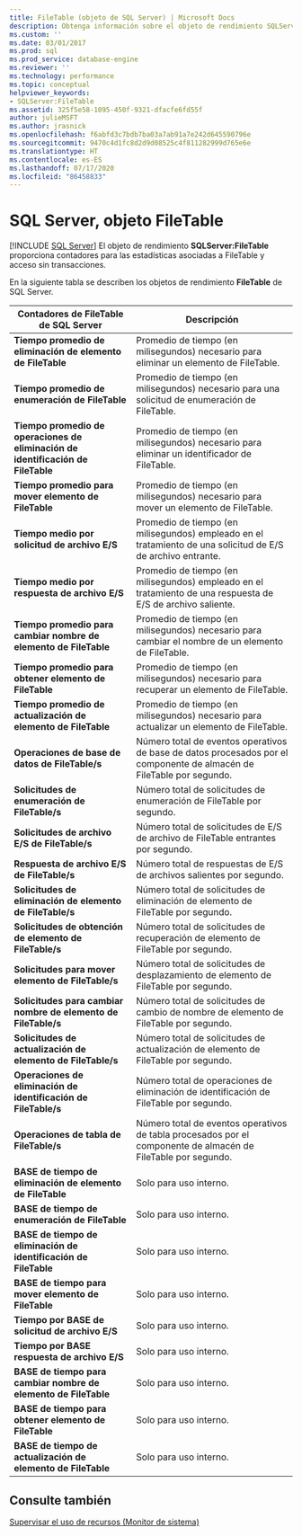 ```yaml
---
title: FileTable (objeto de SQL Server) | Microsoft Docs
description: Obtenga información sobre el objeto de rendimiento SQLServer:FileTable, que proporciona contadores para las estadísticas asociadas con FileTable y el acceso sin transacciones.
ms.custom: ''
ms.date: 03/01/2017
ms.prod: sql
ms.prod_service: database-engine
ms.reviewer: ''
ms.technology: performance
ms.topic: conceptual
helpviewer_keywords:
- SQLServer:FileTable
ms.assetid: 325f5e58-1095-450f-9321-dfacfe6fd55f
author: julieMSFT
ms.author: jrasnick
ms.openlocfilehash: f6abfd3c7bdb7ba03a7ab91a7e242d645590796e
ms.sourcegitcommit: 9470c4d1fc8d2d9d08525c4f811282999d765e6e
ms.translationtype: HT
ms.contentlocale: es-ES
ms.lasthandoff: 07/17/2020
ms.locfileid: "86458833"
---
```

# <a name="sql-server-filetable-object"></a>SQL Server, objeto FileTable
 [!INCLUDE [SQL Server](../../includes/applies-to-version/sqlserver.md)]
El objeto de rendimiento **SQLServer:FileTable** proporciona contadores para las estadísticas asociadas a FileTable y acceso sin transacciones.

En la siguiente tabla se describen los objetos de rendimiento **FileTable** de SQL Server.

|**Contadores de FileTable de SQL Server**|Descripción|  
|-------------|-----------------|  
|**Tiempo promedio de eliminación de elemento de FileTable**|Promedio de tiempo (en milisegundos) necesario para eliminar un elemento de FileTable.|
|**Tiempo promedio de enumeración de FileTable**|Promedio de tiempo (en milisegundos) necesario para una solicitud de enumeración de FileTable.|
|**Tiempo promedio de operaciones de eliminación de identificación de FileTable**|Promedio de tiempo (en milisegundos) necesario para eliminar un identificador de FileTable.|
|**Tiempo promedio para mover elemento de FileTable**|Promedio de tiempo (en milisegundos) necesario para mover un elemento de FileTable.|
|**Tiempo medio por solicitud de archivo E/S**|Promedio de tiempo (en milisegundos) empleado en el tratamiento de una solicitud de E/S de archivo entrante.|
|**Tiempo medio por respuesta de archivo E/S**|Promedio de tiempo (en milisegundos) empleado en el tratamiento de una respuesta de E/S de archivo saliente.|
|**Tiempo promedio para cambiar nombre de elemento de FileTable**|Promedio de tiempo (en milisegundos) necesario para cambiar el nombre de un elemento de FileTable.|
|**Tiempo promedio para obtener elemento de FileTable**|Promedio de tiempo (en milisegundos) necesario para recuperar un elemento de FileTable.|
|**Tiempo promedio de actualización de elemento de FileTable**|Promedio de tiempo (en milisegundos) necesario para actualizar un elemento de FileTable.|
|**Operaciones de base de datos de FileTable/s**|Número total de eventos operativos de base de datos procesados por el componente de almacén de FileTable por segundo.|
|**Solicitudes de enumeración de FileTable/s**|Número total de solicitudes de enumeración de FileTable por segundo.|
|**Solicitudes de archivo E/S de FileTable/s**|Número total de solicitudes de E/S de archivo de FileTable entrantes por segundo.|
|**Respuesta de archivo E/S de FileTable/s**|Número total de respuestas de E/S de archivos salientes por segundo.|
|**Solicitudes de eliminación de elemento de FileTable/s**|Número total de solicitudes de eliminación de elemento de FileTable por segundo.|
|**Solicitudes de obtención de elemento de FileTable/s**|Número total de solicitudes de recuperación de elemento de FileTable por segundo.|
|**Solicitudes para mover elemento de FileTable/s**|Número total de solicitudes de desplazamiento de elemento de FileTable por segundo.|
|**Solicitudes para cambiar nombre de elemento de FileTable/s**|Número total de solicitudes de cambio de nombre de elemento de FileTable por segundo.|
|**Solicitudes de actualización de elemento de FileTable/s**|Número total de solicitudes de actualización de elemento de FileTable por segundo.|
|**Operaciones de eliminación de identificación de FileTable/s**|Número total de operaciones de eliminación de identificación de FileTable por segundo.|
|**Operaciones de tabla de FileTable/s**|Número total de eventos operativos de tabla procesados por el componente de almacén de FileTable por segundo.|
|**BASE de tiempo de eliminación de elemento de FileTable**|Solo para uso interno.|
|**BASE de tiempo de enumeración de FileTable**|Solo para uso interno.|
|**BASE de tiempo de eliminación de identificación de FileTable**|Solo para uso interno.|
|**BASE de tiempo para mover elemento de FileTable**|Solo para uso interno.|
|**Tiempo por BASE de solicitud de archivo E/S**|Solo para uso interno.|
|**Tiempo por BASE respuesta de archivo E/S**|Solo para uso interno.|
|**BASE de tiempo para cambiar nombre de elemento de FileTable**|Solo para uso interno.|
|**BASE de tiempo para obtener elemento de FileTable**|Solo para uso interno.|
|**BASE de tiempo de actualización de elemento de FileTable**|Solo para uso interno.| 
 
## <a name="see-also"></a>Consulte también  
[Supervisar el uso de recursos (Monitor de sistema)](../../relational-databases/performance-monitor/monitor-resource-usage-system-monitor.md)
